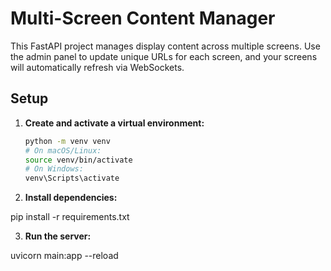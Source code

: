 # Multi-Screen Content Manager

This FastAPI project manages display content across multiple screens. Use the admin panel to update unique URLs for each screen, and your screens will automatically refresh via WebSockets.

## Setup

1. **Create and activate a virtual environment:**

   ```bash
   python -m venv venv
   # On macOS/Linux:
   source venv/bin/activate
   # On Windows:
   venv\Scripts\activate
   ```


2. **Install dependencies:**

pip install -r requirements.txt

3. **Run the server:**


uvicorn main:app --reload
